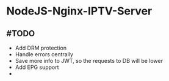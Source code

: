 # NodeJS-Nginx-IPTV-Server

## #TODO
- Add DRM protection
- Handle errors centrally
- Save more info to JWT, so the requests to DB will be lower
- Add EPG support
- 
